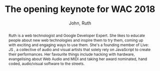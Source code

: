 --- 
title: "The opening keynote for WAC 2018" 
abstract: "Ruth is a web technologist and Google Developer Expert. She likes to educate people about new web technologies and inspire them to try them, coming up with exciting and engaging ways to use them. She's a founding member of Live: JS , a collective of audio and visual artists that solely rely on JavaScript to create their performances. Her favourite things include hacking with hardware, evangelising about Web Audio and MIDI and taking her award nominated, hand coded, audio/visual software to the streets." 
address: "Berlin" 
author: "John, Ruth"
webAuthor: "Ruth John" 
booktitle: "Proceedings of the International Web Audio Conference" 
editor: "Monschke, Jan and Guttandin, Christoph and Schnell, Norbert and Jenkinson, Thomas and Schaedler, Jack" 
month: "September"
pages: "" 
publisher: "TU Berlin" 
series: "WAC '18"
track: "Keynote"  
year: "2018" 
id: "2018_KN1" 
tags: year2018
media: https://www.youtube.com/watch?v=55ewLshu5xo 
pdflink: none
ISSN: 2663-5844
---